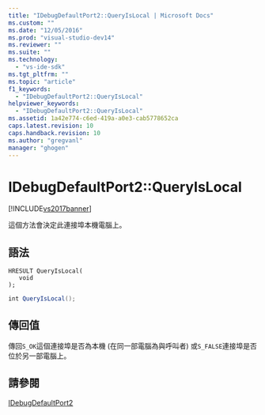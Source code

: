 ```yaml
---
title: "IDebugDefaultPort2::QueryIsLocal | Microsoft Docs"
ms.custom: ""
ms.date: "12/05/2016"
ms.prod: "visual-studio-dev14"
ms.reviewer: ""
ms.suite: ""
ms.technology: 
  - "vs-ide-sdk"
ms.tgt_pltfrm: ""
ms.topic: "article"
f1_keywords: 
  - "IDebugDefaultPort2::QueryIsLocal"
helpviewer_keywords: 
  - "IDebugDefaultPort2::QueryIsLocal"
ms.assetid: 1a42e774-c6ed-419a-a0e3-cab5778652ca
caps.latest.revision: 10
caps.handback.revision: 10
ms.author: "gregvanl"
manager: "ghogen"
---
```

# IDebugDefaultPort2::QueryIsLocal
[!INCLUDE[vs2017banner](../../../code-quality/includes/vs2017banner.md)]

這個方法會決定此連接埠本機電腦上。  
  
## 語法  
  
```cpp#  
HRESULT QueryIsLocal(  
   void  
);  
```  
  
```c#  
int QueryIsLocal();  
```  
  
## 傳回值  
 傳回`S_OK`這個連接埠是否為本機 \(在同一部電腦為與呼叫者\) 或`S_FALSE`連接埠是否位於另一部電腦上。  
  
## 請參閱  
 [IDebugDefaultPort2](../../../extensibility/debugger/reference/idebugdefaultport2.md)